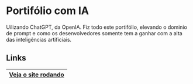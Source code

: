 
# Portifólio com IA


Uilizando ChatGPT, da OpenIA. Fiz todo este portifólio, elevando o dominio de prompt e como os desenvolvedores somente tem a ganhar com a alta das inteligências artificiais.

## Links

| [Veja o site rodando](https://lucasbrito13.github.io/meu-portifolio/)
| -
